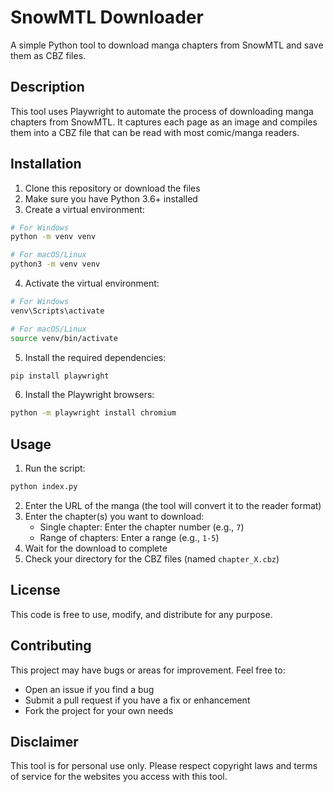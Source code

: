 # SnowMTL Downloader

A simple Python tool to download manga chapters from SnowMTL and save them as CBZ files.

## Description

This tool uses Playwright to automate the process of downloading manga chapters from SnowMTL. It captures each page as an image and compiles them into a CBZ file that can be read with most comic/manga readers.

## Installation

1. Clone this repository or download the files
2. Make sure you have Python 3.6+ installed
3. Create a virtual environment:

```bash
# For Windows
python -m venv venv

# For macOS/Linux
python3 -m venv venv
```

4. Activate the virtual environment:

```bash
# For Windows
venv\Scripts\activate

# For macOS/Linux
source venv/bin/activate
```

5. Install the required dependencies:

```bash
pip install playwright
```

6. Install the Playwright browsers:

```bash
python -m playwright install chromium
```

## Usage

1. Run the script:

```bash
python index.py
```

2. Enter the URL of the manga (the tool will convert it to the reader format)
3. Enter the chapter(s) you want to download:
   - Single chapter: Enter the chapter number (e.g., `7`)
   - Range of chapters: Enter a range (e.g., `1-5`)
4. Wait for the download to complete
5. Check your directory for the CBZ files (named `chapter_X.cbz`)

## License

This code is free to use, modify, and distribute for any purpose.

## Contributing

This project may have bugs or areas for improvement. Feel free to:

- Open an issue if you find a bug
- Submit a pull request if you have a fix or enhancement
- Fork the project for your own needs

## Disclaimer

This tool is for personal use only. Please respect copyright laws and terms of service for the websites you access with this tool.
